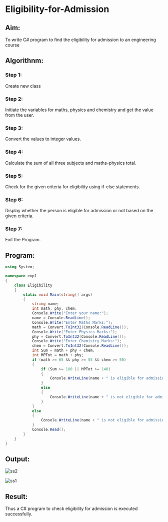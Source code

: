 # Eligibility-for-Admission

## Aim:
To write C# program to find the eligibility for admission to an engineering course

## Algorithnm:
### Step 1:
Create new class

### Step 2:
Initiate the variables for maths, physics and chemistry and get the value from the user.

### Step 3:
Convert the values to integer values.

### Step 4:
Calculate the sum of all three subjects and maths-physics total.

### Step 5:
Check for the given criteria for eligibility using if-else statements.

### Step 6:
Display whether the person is eligible for admission or not based on the given criteria.

### Step 7:
Exit the Program.

## Program:
```cs
using System;

namespace exp1
{
    class Eligibility
    {
        static void Main(string[] args)
        {
            string name;
            int math, phy, chem;
            Console.Write("Enter your name:");
            name = Console.ReadLine();
            Console.Write("Enter Maths Marks:");
            math = Convert.ToInt32(Console.ReadLine());
            Console.Write("Enter Physics Marks:");
            phy = Convert.ToInt32(Console.ReadLine());
            Console.Write("Enter Chemistry Marks:");
            chem = Convert.ToInt32(Console.ReadLine());
            int Sum = math + phy + chem;
            int MPTot = math + phy;
            if (math >= 65 && phy >= 55 && chem >= 50)
            {
                if (Sum >= 180 || MPTot >= 140)
                {
                    Console.WriteLine(name + " is eligible for admission to an engineering course.");
                }
                else
                {
                    Console.WriteLine(name + " is not eligible for admission to an engineering course due to insufficient marks.");
                }
            }
            else
            {
                Console.WriteLine(name + " is not eligible for admission to an engineering course due to insufficient marks.");
            }
            Console.Read();
        }
    }
}
```
## Output:
![ss2](https://user-images.githubusercontent.com/93427254/225370643-b50cd18d-292f-42c8-ab02-3681cfaf78dc.png)

![ss1](https://user-images.githubusercontent.com/93427254/225370653-face51d5-2412-4a75-99ae-0451e1a9a676.png)

## Result:
Thus a C# program to check eligibility for admission is executed successfully.
